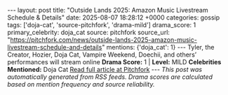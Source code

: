 --- layout: post title: "Outside Lands 2025: Amazon Music Livestream Schedule & Details" date: 2025-08-07 18:28:12 +0000 categories: gossip tags: ['doja-cat', 'source-pitchfork', 'drama-mild'] drama_score: 1 primary_celebrity: doja_cat source: pitchfork source_url: "https://pitchfork.com/news/outside-lands-2025-amazon-music-livestream-schedule-and-details" mentions: {'doja_cat': 1} --- Tyler, the Creator, Hozier, Doja Cat, Vampire Weekend, Doechii, and others’ performances will stream online **Drama Score:** 1 | **Level:** MILD **Celebrities Mentioned:** Doja Cat [Read full article at Pitchfork](https://pitchfork.com/news/outside-lands-2025-amazon-music-livestream-schedule-and-details) --- *This post was automatically generated from RSS feeds. Drama scores are calculated based on mention frequency and source reliability.*